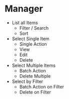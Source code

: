 # Manager

* List all Items
    * Filter / Search
    * Sort
* Select Single Item
    * Single Action
    * View
    * Edit
    * Delete
* Select Multiple Items
    * Batch Action
    * Delete Multiple
* Select by Filter
    * Batch Action on Filter
    * Delete on Filter